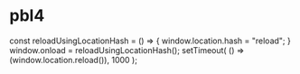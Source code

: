 # pbl4

const reloadUsingLocationHash = () => {
window.location.hash = "reload";
}
window.onload = reloadUsingLocationHash();
setTimeout(
() => (window.location.reload()),
1000
);
